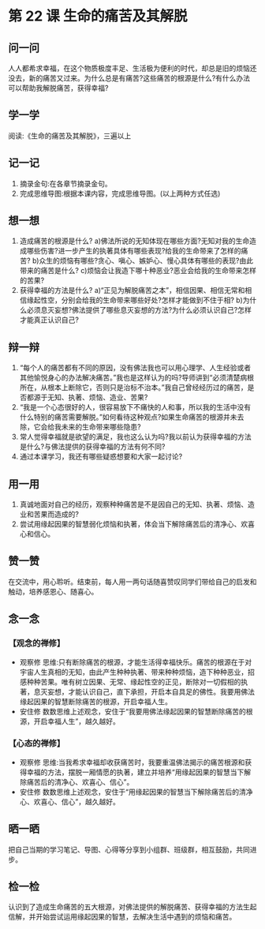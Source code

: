 
# 第 22 课 生命的痛苦及其解脱

## 问一问

人人都希求幸福，在这个物质极度丰足、生活极为便利的时代，却总是旧的烦恼还没去，新的痛苦又过来。为什么总是有痛苦?这些痛苦的根源是什么?有什么办法可以帮助我解脱痛苦，获得幸福?

## 学一学

阅读:《生命的痛苦及其解脱》，三遍以上

## 记一记

1. 摘录金句:在各章节摘录金句。
2. 完成思维导图:根据本课内容，完成思维导图。(以上两种方式任选)

## 想一想

1. 造成痛苦的根源是什么?
   a)佛法所说的无知体现在哪些方面?无知对我的生命造成哪些伤害?进一步产生的执著具体有哪些表现?给我的生命带来了怎样的痛苦?
   b)众生的烦恼有哪些?贪心、嗔心、嫉妒心、慢心具体有哪些的表现?由此带来的痛苦是什么?
   c)烦恼会让我造下哪十种恶业?恶业会给我的生命带来怎样的苦果?
2. 获得幸福的方法是什么?
   a)“正见为解脱痛苦之本”，相信因果、相信无常和相信缘起性空，分别会给我的生命带来哪些好处?怎样才能做到不住于相?
   b)为什么必须息灭妄想?佛法提供了哪些息灭妄想的方法?为什么必须认识自己?怎样才能真正认识自己?

## 辩一辩

1. “每个人的痛苦都有不同的原因，没有佛法我也可以用心理学、人生经验或者其他愉悦身心的办法解决痛苦。”我也是这样认为的吗?导师讲到“必须清楚病根所在，从根本上断除它，否则只是治标不治本。”我自己曾经经历过的痛苦，是否都源于无知、执著、烦恼、造业、苦果?
2. “我是一个心态很好的人，很容易放下不痛快的人和事，所以我的生活中没有什么特别的痛苦需要解脱。”如何看待这种观点?如果生命痛苦的根源并未去除，它会给我未来的生命带来哪些隐患?
3. 常人觉得幸福就是欲望的满足，我也这么认为吗?我以前认为获得幸福的方法是什么?与佛法提供的获得幸福的方法有何不同?
4. 通过本课学习，我还有哪些疑惑想要和大家一起讨论?

## 用一用

1. 真诚地面对自己的经历，观察种种痛苦是不是因自己的无知、执著、烦恼、造业和苦果而造成的?
2. 尝试用缘起因果的智慧弱化烦恼和执著，体会当下解除痛苦后的清净心、欢喜心和信心。

## 赞一赞

在交流中，用心聆听。结束前，每人用一两句话随喜赞叹同学们带给自己的启发和触动，培养感恩心、随喜心。

## 念一念

### 【观念的禅修】

  - 观察修
    思维:只有断除痛苦的根源，才能生活得幸福快乐。痛苦的根源在于对宇宙人生真相的无知，由此产生种种执著、带来种种烦恼，造下种种恶业，招感种种苦果。唯有树立因果、无常、缘起性空的正见，断除对一切假相的执著，息灭妄想，才能认识自己，直下承担，开启本自具足的佛性。我要用佛法缘起因果的智慧断除痛苦的根源，开启幸福人生。
  - 安住修
    数数思维上述观念，安住于“我要用佛法缘起因果的智慧断除痛苦的根源，开启幸福人生”，越久越好。

### 【心态的禅修】

  - 观察修
    思维:当我希求幸福却收获痛苦时，我要重温佛法揭示的痛苦根源和获得幸福的方法，摆脱一厢情愿的执著，建立并培养“用缘起因果的智慧当下解除痛苦后的清净心、欢喜心、信心”。
  - 安住修
    数数思维上述观念，安住于“用缘起因果的智慧当下解除痛苦后的清净心、欢喜心、信心”，越久越好。

## 晒一晒

把自己当期的学习笔记、导图、心得等分享到小组群、班级群，相互鼓励，共同进步。

## 检一检

认识到了造成生命痛苦的五大根源，对佛法提供的解脱痛苦、获得幸福的方法生起信解，并开始尝试运用缘起因果的智慧，去解决生活中遇到的烦恼和痛苦。
